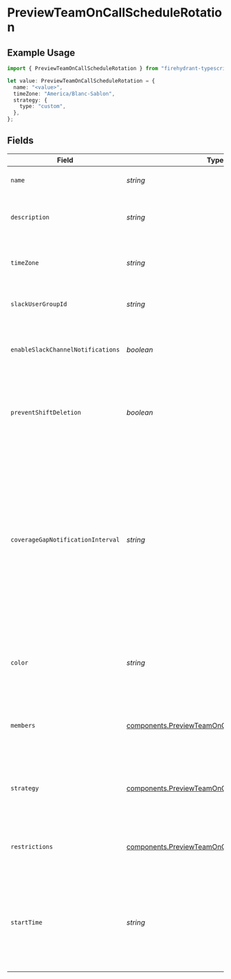 # PreviewTeamOnCallScheduleRotation

## Example Usage

```typescript
import { PreviewTeamOnCallScheduleRotation } from "firehydrant-typescript-sdk/models/components";

let value: PreviewTeamOnCallScheduleRotation = {
  name: "<value>",
  timeZone: "America/Blanc-Sablon",
  strategy: {
    type: "custom",
  },
};
```

## Fields

| Field                                                                                                                                                                                                                                         | Type                                                                                                                                                                                                                                          | Required                                                                                                                                                                                                                                      | Description                                                                                                                                                                                                                                   |
| --------------------------------------------------------------------------------------------------------------------------------------------------------------------------------------------------------------------------------------------- | --------------------------------------------------------------------------------------------------------------------------------------------------------------------------------------------------------------------------------------------- | --------------------------------------------------------------------------------------------------------------------------------------------------------------------------------------------------------------------------------------------- | --------------------------------------------------------------------------------------------------------------------------------------------------------------------------------------------------------------------------------------------- |
| `name`                                                                                                                                                                                                                                        | *string*                                                                                                                                                                                                                                      | :heavy_check_mark:                                                                                                                                                                                                                            | The name of the on-call rotation                                                                                                                                                                                                              |
| `description`                                                                                                                                                                                                                                 | *string*                                                                                                                                                                                                                                      | :heavy_minus_sign:                                                                                                                                                                                                                            | A detailed description of the on-call schedule.                                                                                                                                                                                               |
| `timeZone`                                                                                                                                                                                                                                    | *string*                                                                                                                                                                                                                                      | :heavy_check_mark:                                                                                                                                                                                                                            | The timezone of the on-call rotation as a string                                                                                                                                                                                              |
| `slackUserGroupId`                                                                                                                                                                                                                            | *string*                                                                                                                                                                                                                                      | :heavy_minus_sign:                                                                                                                                                                                                                            | The Slack Usergroup ID for the on-call rotation                                                                                                                                                                                               |
| `enableSlackChannelNotifications`                                                                                                                                                                                                             | *boolean*                                                                                                                                                                                                                                     | :heavy_minus_sign:                                                                                                                                                                                                                            | Notify the team's Slack channel when handoffs occur                                                                                                                                                                                           |
| `preventShiftDeletion`                                                                                                                                                                                                                        | *boolean*                                                                                                                                                                                                                                     | :heavy_minus_sign:                                                                                                                                                                                                                            | Prevent shifts from being deleted by users and leading to gaps in coverage.                                                                                                                                                                   |
| `coverageGapNotificationInterval`                                                                                                                                                                                                             | *string*                                                                                                                                                                                                                                      | :heavy_minus_sign:                                                                                                                                                                                                                            | An ISO8601 duration string specifying that the team should be notified about gaps in coverage for the upcoming interval. Notifications are sent at 9am daily in the rotation's time zone via email and, if enabled, the team's Slack channel. |
| `color`                                                                                                                                                                                                                                       | *string*                                                                                                                                                                                                                                      | :heavy_minus_sign:                                                                                                                                                                                                                            | A hex color code that will be used to represent the rotation in FireHydrant's UI.                                                                                                                                                             |
| `members`                                                                                                                                                                                                                                     | [components.PreviewTeamOnCallScheduleMember](../../models/components/previewteamoncallschedulemember.md)[]                                                                                                                                    | :heavy_minus_sign:                                                                                                                                                                                                                            | An ordered list of objects that specify members of the schedule's rotation.                                                                                                                                                                   |
| `strategy`                                                                                                                                                                                                                                    | [components.PreviewTeamOnCallScheduleStrategy](../../models/components/previewteamoncallschedulestrategy.md)                                                                                                                                  | :heavy_check_mark:                                                                                                                                                                                                                            | An object that specifies how the rotation's on-call shifts should be generated.                                                                                                                                                               |
| `restrictions`                                                                                                                                                                                                                                | [components.PreviewTeamOnCallScheduleRestriction](../../models/components/previewteamoncallschedulerestriction.md)[]                                                                                                                          | :heavy_minus_sign:                                                                                                                                                                                                                            | A list of objects that restrict the rotation to specific on-call periods.                                                                                                                                                                     |
| `startTime`                                                                                                                                                                                                                                   | *string*                                                                                                                                                                                                                                      | :heavy_minus_sign:                                                                                                                                                                                                                            | An ISO8601 time string specifying when the initial rotation should start. This value is only used if the rotation's strategy type is "custom".                                                                                                |